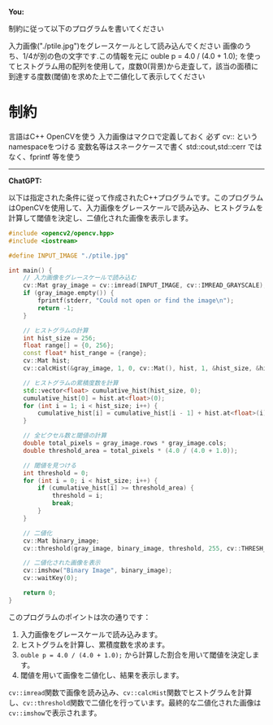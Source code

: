 **You:**

制約に従って以下のプログラムを書いてください

入力画像("./ptile.jpg")をグレースケールとして読み込んでください
画像のうち、1/4が別の色の文字です.この情報を元に ouble p = 4.0 / (4.0 + 1.0); を使ってヒストグラム用の配列を使用して，度数0(背景)から走査して，該当の面積に到達する度数(閾値)を求めた上で二値化して表示してください

# 制約
言語はC++
OpenCVを使う
入力画像はマクロで定義しておく
必ず cv:: というnamespaceをつける
変数名等はスネークケースで書く
std::cout,std::cerr ではなく、fprintf 等を使う

* * *

**ChatGPT:**

以下は指定された条件に従って作成されたC++プログラムです。このプログラムはOpenCVを使用して、入力画像をグレースケールで読み込み、ヒストグラムを計算して閾値を決定し、二値化された画像を表示します。

```cpp
#include <opencv2/opencv.hpp>
#include <iostream>

#define INPUT_IMAGE "./ptile.jpg"

int main() {
    // 入力画像をグレースケールで読み込む
    cv::Mat gray_image = cv::imread(INPUT_IMAGE, cv::IMREAD_GRAYSCALE);
    if (gray_image.empty()) {
        fprintf(stderr, "Could not open or find the image\n");
        return -1;
    }

    // ヒストグラムの計算
    int hist_size = 256;
    float range[] = {0, 256};
    const float* hist_range = {range};
    cv::Mat hist;
    cv::calcHist(&gray_image, 1, 0, cv::Mat(), hist, 1, &hist_size, &hist_range);

    // ヒストグラムの累積度数を計算
    std::vector<float> cumulative_hist(hist_size, 0);
    cumulative_hist[0] = hist.at<float>(0);
    for (int i = 1; i < hist_size; i++) {
        cumulative_hist[i] = cumulative_hist[i - 1] + hist.at<float>(i);
    }

    // 全ピクセル数と閾値の計算
    double total_pixels = gray_image.rows * gray_image.cols;
    double threshold_area = total_pixels * (4.0 / (4.0 + 1.0));

    // 閾値を見つける
    int threshold = 0;
    for (int i = 0; i < hist_size; i++) {
        if (cumulative_hist[i] >= threshold_area) {
            threshold = i;
            break;
        }
    }

    // 二値化
    cv::Mat binary_image;
    cv::threshold(gray_image, binary_image, threshold, 255, cv::THRESH_BINARY);

    // 二値化された画像を表示
    cv::imshow("Binary Image", binary_image);
    cv::waitKey(0);

    return 0;
}
```

このプログラムのポイントは次の通りです：

1. 入力画像をグレースケールで読み込みます。
2. ヒストグラムを計算し、累積度数を求めます。
3. `ouble p = 4.0 / (4.0 + 1.0);` から計算した割合を用いて閾値を決定します。
4. 閾値を用いて画像を二値化し、結果を表示します。

`cv::imread`関数で画像を読み込み、`cv::calcHist`関数でヒストグラムを計算し、`cv::threshold`関数で二値化を行っています。最終的な二値化された画像は`cv::imshow`で表示されます。
